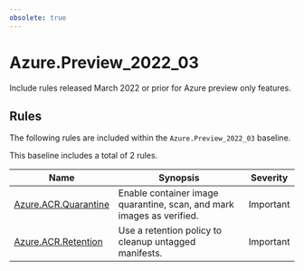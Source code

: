 ```yaml
---
obsolete: true
---
```


# Azure.Preview_2022_03

<!-- OBSOLETE -->

Include rules released March 2022 or prior for Azure preview only features.

## Rules

The following rules are included within the `Azure.Preview_2022_03` baseline.

This baseline includes a total of 2 rules.

Name | Synopsis | Severity
---- | -------- | --------
[Azure.ACR.Quarantine](../rules/Azure.ACR.Quarantine.md) | Enable container image quarantine, scan, and mark images as verified. | Important
[Azure.ACR.Retention](../rules/Azure.ACR.Retention.md) | Use a retention policy to cleanup untagged manifests. | Important

